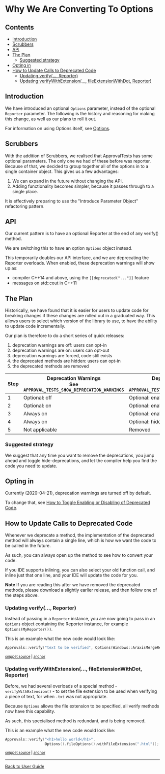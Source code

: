 <!--
GENERATED FILE - DO NOT EDIT
This file was generated by [MarkdownSnippets](https://github.com/SimonCropp/MarkdownSnippets).
Source File: /doc/explanations/mdsource/WhyWeAreConvertingToOptions.source.md
To change this file edit the source file and then execute ./run_markdown_templates.sh.
-->

<a id="top"></a>

# Why We Are Converting To Options

<!-- toc -->
## Contents

  * [Introduction](#introduction)
  * [Scrubbers](#scrubbers)
  * [API](#api)
  * [The Plan](#the-plan)
    * [Suggested strategy](#suggested-strategy)
  * [Opting in](#opting-in)
  * [How to Update Calls to Deprecated Code](#how-to-update-calls-to-deprecated-code)
    * [Updating verify(..., Reporter)](#updating-verify-reporter)
    * [Updating verifyWithExtension(..., fileExtensionWithDot, Reporter)](#updating-verifywithextension-fileextensionwithdot-reporter)<!-- endtoc -->

## Introduction

We have introduced an optional `Options` parameter, instead of the optional `Reporter` parameter. The following is the history and reasoning for making this change, as well as our plans to roll it out.

For information on using Options itself, see [Options](/doc/Options.md#top).

## Scrubbers

With the addition of Scrubbers, we realised that ApprovalTests has some optional parameters. The only one we had of these before was reporter. Because of that, we decided to group together all of the options in to a single container object. This gives us a few advantages:

1. We can expand in the future without changing the API.
2. Adding functionality becomes simpler, because it passes through to a single place.

It is effectively preparing to use the "Introduce Parameter Object" refactoring pattern.

## API

Our current pattern is to have an optional Reporter at the end of any verify() method.

We are switching this to have an option `Options` object instead.

This temporarily doubles our API interface, and we are deprecating the Reporter overloads.
When enabled, these deprecation warnings will show up as:
 
* compiler C++14 and above, using the `[[deprecated("..."]]` feature
* messages on std::cout in C++11

## The Plan

Historically, we have found that it is easier for users to update code for breaking changes if these changes are rolled out in a graduated way. This allows users to select which version of the library to use, to have the ability to update code incrementally.

Our plan is therefore to do a short series of quick releases:

1. deprecation warnings are off: users can opt-in
1. deprecation warnings are on: users can opt-out
1. deprecation warnings are forced, code still exists 
1. the deprecated methods are hidden: users can opt-in
1. the deprecated methods are removed

| Step | Deprecation Warnings<br />See `APPROVAL_TESTS_SHOW_DEPRECATION_WARNINGS` | Deprecated Code<br />See `APPROVAL_TESTS_HIDE_DEPRECATED_CODE` |
| ---- | ------------------------------------------------------------ | ------------------------------------------------------------ |
| 1    | Optional: off                                                | Optional: enabled                                            |
| 2    | Optional: on                                                 | Optional: enabled                                            |
| 3    | Always on                                                    | Optional: enabled                                            |
| 4    | Always on                                                    | Optional: hidden                                             |
| 5    | Not applicable                                               | Removed                                                      |

### Suggested strategy

We suggest that any time you want to remove the deprecations, you jump ahead and toggle hide-deprecations, and let the compiler help you find the code you need to update.

## Opting in

Currently (2020-04-21), deprecation warnings are turned off by default.

To change that, see [How to Toggle Enabling or Disabling of Deprecated Code](/doc/how_tos/ToggleDeprecatedCode.md#top).

## How to Update Calls to Deprecated Code

Whenever we deprecate a method, the implementation of the deprecated method will always contain a single line, which is how we want the code to be called in the future. <!-- include: updating_deprecated_code. path: /doc/how_tos/mdsource/updating_deprecated_code.include.md -->

As such, you can always open up the method to see how to convert your code.

If you IDE supports inlining, you can also select your old function call, and inline just that one line, and your IDE will update the code for you.

**Note** If you are reading this after we have removed the deprecated methods, please download a slightly earlier release, and then follow one of the steps above. <!-- end include: updating_deprecated_code. path: /doc/how_tos/mdsource/updating_deprecated_code.include.md -->

### Updating verify(..., Reporter)

Instead of passing in a `Reporter` instance, you are now going to pass in an `Options` object containing the Reporter instance, for example `Options(MyReporter())`.

This is an example what the new code would look like:

<!-- snippet: basic_approval_with_reporter -->
<a id='snippet-basic_approval_with_reporter'/></a>
```cpp
Approvals::verify("text to be verified", Options(Windows::AraxisMergeReporter()));
```
<sup><a href='/examples/googletest_existing_main/GoogleTestApprovalsTests.cpp#L13-L15' title='File snippet `basic_approval_with_reporter` was extracted from'>snippet source</a> | <a href='#snippet-basic_approval_with_reporter' title='Navigate to start of snippet `basic_approval_with_reporter`'>anchor</a></sup>
<!-- endsnippet -->

### Updating verifyWithExtension(..., fileExtensionWithDot, Reporter)

Before, we had several overloads of a special method - `verifyWithExtension()` - to set the file extension to be used when verifying a piece of text, for when `.txt` was not appropriate.

Because `Options` allows the file extension to be specified, all verify methods now have this capability.

As such, this specialised method is redundant, and is being removed.

This is an example what the new code would look like:

<!-- snippet: use_custom_file_extension -->
<a id='snippet-use_custom_file_extension'/></a>
```cpp
Approvals::verify("<h1>hello world</h1>",
                  Options().fileOptions().withFileExtension(".html"));
```
<sup><a href='/tests/DocTest_Tests/DocTestApprovalTestTests.cpp#L19-L22' title='File snippet `use_custom_file_extension` was extracted from'>snippet source</a> | <a href='#snippet-use_custom_file_extension' title='Navigate to start of snippet `use_custom_file_extension`'>anchor</a></sup>
<!-- endsnippet -->

---

[Back to User Guide](/doc/README.md#top)
